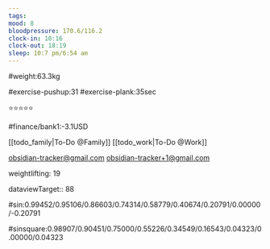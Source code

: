 ```yaml
---
tags: 
mood: 8
bloodpressure: 170.6/116.2
clock-in: 10:16
clock-out: 18:19
sleep: 10:7 pm/6:54 am
---
```


#weight:63.3kg

#exercise-pushup:31
#exercise-plank:35sec


⭐⭐⭐⭐⭐

#finance/bank1:-3.1USD

[[todo_family|To-Do @Family]]
[[todo_work|To-Do @Work]]

obsidian-tracker@gmail.com
obsidian-tracker+1@gmail.com

weightlifting: 19

dataviewTarget:: 88

#sin:0.99452/0.95106/0.86603/0.74314/0.58779/0.40674/0.20791/0.00000/-0.20791

#sinsquare:0.98907/0.90451/0.75000/0.55226/0.34549/0.16543/0.04323/0.00000/0.04323


